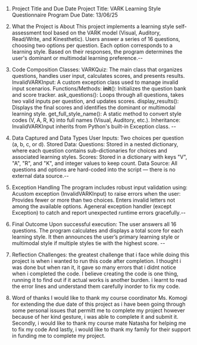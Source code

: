 1. Project Title and Due Date
 Project Title: VARK Learning Style Questionnaire Program
 Due Date: 13/06/25
2. What the Project is About
 This project implements a learning style self-assessment tool based on the VARK model
 (Visual, Auditory, Read/Write, and Kinesthetic). Users answer a series of 16 questions,
 choosing two options per question. Each option corresponds to a learning style. Based on
 their responses, the program determines the user's dominant or multimodal learning
 preference.--
3. Code Composition
Classes:
 VARKQuiz: The main class that organizes questions, handles user input, calculates scores,
 and presents results.
 InvalidVARKInput: A custom exception class used to manage invalid input scenarios.
 Functions/Methods:
 __init__(): Initializes the question bank and score tracker.
 ask_questions(): Loops through all questions, takes two valid inputs per question, and
 updates scores.
 display_results(): Displays the final scores and identifies the dominant or multimodal
 learning style.
 get_full_style_name(): A static method to convert style codes (V, A, R, K) into full names
 (Visual, Auditory, etc.).
 Inheritance:
 InvalidVARKInput inherits from Python's built-in Exception class.
--
4. Data Captured and Data Types
 User Inputs: Two choices per question (a, b, c, or d).
 Stored Data:
 Questions: Stored in a nested dictionary, where each question contains sub-dictionaries
 for choices and associated learning styles.
 Scores: Stored in a dictionary with keys "V", "A", "R", and "K", and integer values to keep
 count.
 Data Source: All questions and options are hard-coded into the script — there is no
 external data source.--
5. Exception Handling
 The program includes robust input validation using:
Acustom exception (InvalidVARKInput) to raise errors when the user:
 Provides fewer or more than two choices.
 Enters invalid letters not among the available options.
 Ageneral exception handler (except Exception) to catch and report unexpected runtime
 errors gracefully.--
6. Final Outcome
 Upon successful execution:
 The user answers all 16 questions.
 The program calculates and displays a total score for each learning style.
 It then announces the user’s primary learning style or multimodal style if multiple styles tie
 with the highest score.
--
7. Reflection
 Challenges:
 the greatest challenge that i face while doing this project is when i wanted to run this code after completion. I thought i was done but when  ran it, it gave
 so many errors that i didnt notice when i completed the code. I believe creating the code is one thing, running it to find out if it actual works is another burden.
 i learnt to read the error lines and understand them carefully inorder to fix my code.

 8. Word of thanks
 I would like to thank my course coordinator Ms. Komogi for extending the due date of this project as i have been going through some personal issues that permitt me to 
 complete my project however because of her kind gesture, i was able to complete it and submit it. Secondly, i would like to thank my course mate Natasha for helping me 
 to fix my code And lastly, i would like to thank my family for their support in funding me to complete my project.
 
